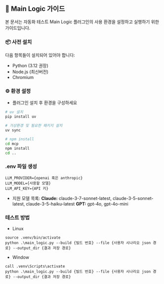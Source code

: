 ## 🚀 Main Logic 가이드

본 문서는 자동화 테스트 Main Logic 플러그인의 사용 환경을 설정하고 실행하기 위한 가이드입니다.

### 📦 사전 설치

다음 항목들이 설치되어 있어야 합니다:

- Python (3.12 권장)
- Node.js (최신버전)
- Chromium

### ⚙️ 환경 설정

- 플러그인 설치 후 환경을 구성하세요

```bash
# uv 설치
pip install uv

# 가상환경 및 필요한 패키지 설치
uv sync

# npm install
cd mcp
npm install
cd ..
```

### .env 파일 생성

```
LLM_PROVIDER={openai 혹은 anthropic}
LLM_MODEL={사용할 모델}
LLM_API_KEY={API 키}
```

- 지원 모델 목록:
  **Claude:** claude-3-7-sonnet-latest, claude-3-5-sonnet-latest, claude-3-5-haiku-latest
  **GPT:** gpt-4o, gpt-4o-mini

### 테스트 방법

- Linux

```
source .venv/bin/activate
python .\main_logic.py --build {빌드 번호} --file {사용자 시나리오 json 경로} --output_dir {결과 저장 경로}
```

- Window

```
call .venv\Scripts\activate
python .\main_logic.py --build {빌드 번호} --file {사용자 시나리오 json 경로} --output_dir {결과 저장 경로}
```
